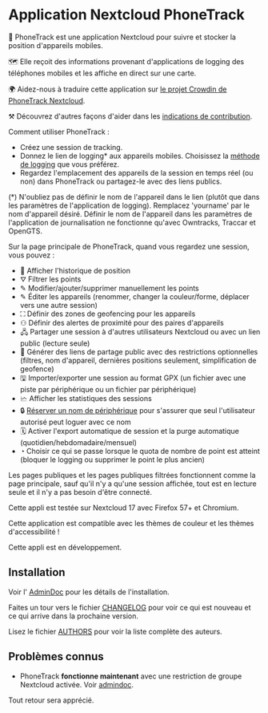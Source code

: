 # Application Nextcloud PhoneTrack

📱 PhoneTrack est une application Nextcloud pour suivre et stocker la position d'appareils mobiles.

🗺 Elle reçoit des informations provenant d'applications de logging des téléphones mobiles et les affiche en direct sur une carte.

🌍 Aidez-nous à traduire cette application sur [le projet Crowdin de PhoneTrack Nextcloud](https://crowdin.com/project/phonetrack).

⚒ Découvrez d'autres façons d'aider dans les [indications de contribution](https://github.com/julien-nc/phonetrack/blob/main/CONTRIBUTING.md).

Comment utiliser PhoneTrack :

* Créez une session de tracking.
* Donnez le lien de logging\* aux appareils mobiles. Choisissez la [méthode de logging](https://gitlab.com/eneiluj/phonetrack-oc/wikis/userdoc#logging-methods) que vous préférez.
* Regardez l'emplacement des appareils de la session en temps réel (ou non) dans PhoneTrack ou partagez-le avec des liens publics.

(\*) N'oubliez pas de définir le nom de l'appareil dans le lien (plutôt que dans les paramètres de l'application de logging). Remplacez 'yourname' par le nom d'appareil désiré. Définir le nom de l'appareil dans les paramètres de l'application de journalisation ne fonctionne qu'avec Owntracks, Traccar et OpenGTS.

Sur la page principale de PhoneTrack, quand vous regardez une session, vous pouvez :

* 📍 Afficher l'historique de position
* ⛛ Filtrer les points
* ✎ Modifier/ajouter/supprimer manuellement les points
* ✎ Éditer les appareils (renommer, changer la couleur/forme, déplacer vers une autre session)
* ⛶ Définir des zones de geofencing pour les appareils
* ⚇ Définir des alertes de proximité pour des paires d'appareils
* 🖧 Partager une session à d'autres utilisateurs Nextcloud ou avec un lien public (lecture seule)
* 🔗 Générer des liens de partage public avec des restrictions optionnelles (filtres, nom d'appareil, dernières positions seulement, simplification de geofence)
* 🖫 Importer/exporter une session au format GPX (un fichier avec une piste par périphérique ou un fichier par périphérique)
* 🗠 Afficher les statistiques des sessions
* 🔒 [Réserver un nom de périphérique](https://gitlab.com/eneiluj/phonetrack-oc/wikis/userdoc#device-name-reservation) pour s'assurer que seul l'utilisateur autorisé peut loguer avec ce nom
* 🗓 Activer l'export automatique de session et la purge automatique (quotidien/hebdomadaire/mensuel)
* ◔ Choisir ce qui se passe lorsque le quota de nombre de point est atteint (bloquer le logging ou supprimer le point le plus ancien)

Les pages publiques et les pages publiques filtrées fonctionnent comme la page principale, sauf qu'il n'y a qu'une session affichée, tout est en lecture seule et il n'y a pas besoin d'être connecté.

Cette appli est testée sur Nextcloud 17 avec Firefox 57+ et Chromium.

Cette application est compatible avec les thèmes de couleur et les thèmes d'accessibilité !

Cette appli est en développement.

## Installation

Voir l' [AdminDoc](https://gitlab.com/eneiluj/phonetrack-oc/wikis/admindoc) pour les détails de l'installation.

Faites un tour vers le fichier [CHANGELOG](https://github.com/julien-nc/phonetrack/blob/main/CHANGELOG.md#change-log) pour voir ce qui est nouveau et ce qui arrive dans la prochaine version.

Lisez le fichier [AUTHORS](https://github.com/julien-nc/phonetrack/blob/main/AUTHORS.md#authors) pour voir la liste complète des auteurs.

## Problèmes connus

* PhoneTrack **fonctionne maintenant** avec une restriction de groupe Nextcloud activée. Voir [admindoc](https://gitlab.com/eneiluj/phonetrack-oc/wikis/admindoc#issue-with-phonetrack-restricted-to-some-groups-in-nextcloud).

Tout retour sera apprécié.